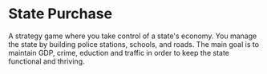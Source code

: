 # State Purchase

A strategy game where you take control of a state's economy. You manage the state by building police stations, schools, and roads. The main goal is to maintain GDP, crime, eduction and traffic in order to keep the state functional and thriving.
